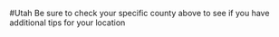 #Utah
 Be sure to check your specific county above to see if you have additional tips for your location